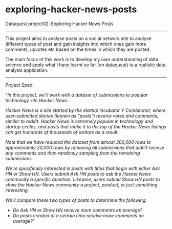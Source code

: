 # exploring-hacker-news-posts
Dataquest project02: Exploring Hacker News Posts

---

This project aims to analyse posts on a social network site to analyse different types of post and gain insights into which ones gain more comments, upvotes etc based on the times in which they are posted. 

The main focus of this work is to develop my own understanding of data science and apply what I have learnt so far (on dataquest) to a realistic data analysis application.

---

Project Spec:

"*In this project, we'll work with a dataset of submissions to popular technology site Hacker News.*

*Hacker News is a site started by the startup incubator Y Combinator, where user-submitted stories (known as "posts") receive votes and comments, similar to reddit. Hacker News is extremely popular in technology and startup circles, and posts that make it to the top of the Hacker News listings can get hundreds of thousands of visitors as a result.*

*Note that we have reduced the dataset from almost 300,000 rows to approximately 20,000 rows by removing all submissions that didn't receive any comments and then randomly sampling from the remaining submissions*

*We're specifically interested in posts with titles that begin with either Ask HN or Show HN. Users submit Ask HN posts to ask the Hacker News community a specific question. Likewise, users submit Show HN posts to show the Hacker News community a project, product, or just something interesting.*

*We'll compare these two types of posts to determine the following:*
- *Do Ask HN or Show HN receive more comments on average?*
- *Do posts created at a certain time receive more comments on average?*"

